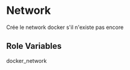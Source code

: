 Network
=========

Crée le network docker s'il n'existe pas encore

Role Variables
--------------

docker_network